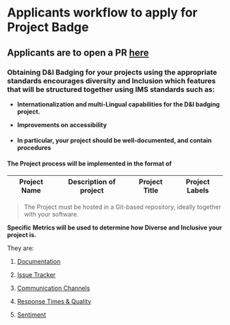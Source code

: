 # Applicants workflow to apply for Project Badge

## Applicants are to open a PR [here](https://github.com/badging/project-diversity-and-inclusion/blob/master/.github/PULL_REQUEST_TEMPLATE.md)

### Obtaining D&I Badging for your projects using the appropriate standards encourages diversity and Inclusion which features that will be structured together using IMS standards such as:

-  **Internationalization and multi-Lingual capabilities for the D&I badging project.**

- **Improvements on accessibility**

- #### In particular, your project should be well-documented, and contain procedures

#### The Project process will be implemented in the format of 

 Project Name       | Description of project | Project Title | Project Labels 
------------|----------------------------------------------|--------------------|--------------

> The Project must be hosted in a Git-based repository, ideally together with your software.

**Specific Metrics will be used to determine how Diverse and Inclusive your project is.**

They are:

1. [Documentation](https://github.com/chaoss/wg-diversity-inclusion/blob/master/focus-areas/project-and-community/documentation.md)

2. [Issue Tracker](https://github.com/chaoss/wg-diversity-inclusion/blob/master/focus-areas/project-and-community/issue-tracker.md)

3. [Communication Channels](https://github.com/chaoss/wg-diversity-inclusion/blob/master/focus-areas/project-and-community/channels.md)

4. [Response Times & Quality](https://github.com/chaoss/wg-diversity-inclusion/blob/master/focus-areas/project-and-community/response-time-quality.md)

5. [ Sentiment](https://github.com/chaoss/wg-diversity-inclusion/blob/master/focus-areas/project-and-community/sentiment.md)
